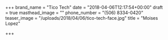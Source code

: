 +++
brand_name = "Tico Tech"
date = "2018-04-06T12:17:54+00:00"
draft = true
masthead_image = ""
phone_number = "(506) 8334-0420"
teaser_image = "/uploads/2018/04/06/tico-tech-face.jpg"
title = "Moises Lopez"

+++

